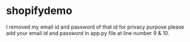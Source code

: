 # shopifydemo

I removed my email id and password of that id for privacy purpose please add your email id and password in app.py file at line number 9 & 10.
